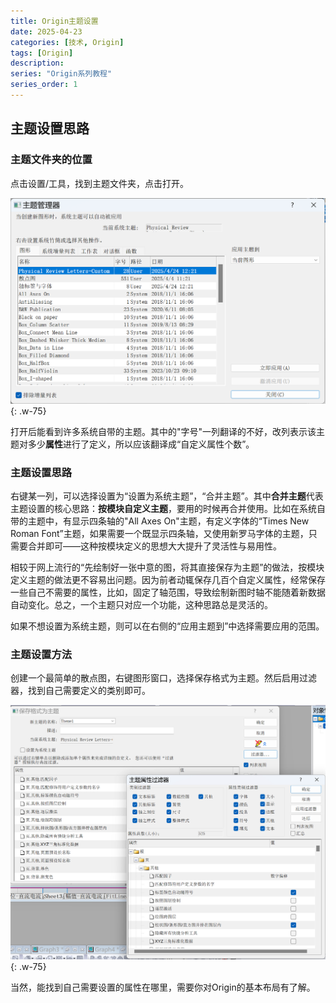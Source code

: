 ```yaml
---
title: Origin主题设置
date: 2025-04-23
categories: [技术, Origin]
tags: [Origin]
description: 
series: "Origin系列教程"
series_order: 1
---
```


## 主题设置思路

### 主题文件夹的位置

点击设置/工具，找到主题文件夹，点击打开。

![image-20250424133610569](https://raw.githubusercontent.com/zcyisiee/blog-images/main/chirpy使用记录/image-20250424133610569.png){: .w-75}

打开后能看到许多系统自带的主题。其中的"字号"一列翻译的不好，改列表示该主题对多少**属性**进行了定义，所以应该翻译成“自定义属性个数”。

### 主题设置思路

右键某一列，可以选择设置为“设置为系统主题”，“合并主题”。其中**合并主题**代表主题设置的核心思路：**按模块自定义主题**，要用的时候再合并使用。比如在系统自带的主题中，有显示四条轴的"All Axes On"主题，有定义字体的“Times New Roman Font”主题，如果需要一个既显示四条轴，又使用新罗马字体的主题，只需要合并即可——这种按模块定义的思想大大提升了灵活性与易用性。

相较于网上流行的“先绘制好一张中意的图，将其直接保存为主题”的做法，按模块定义主题的做法更不容易出问题。因为前者动辄保存几百个自定义属性，经常保存一些自己不需要的属性，比如，固定了轴范围，导致绘制新图时轴不能随着新数据自动变化。总之，一个主题只对应一个功能，这种思路总是灵活的。

如果不想设置为系统主题，则可以在右侧的“应用主题到”中选择需要应用的范围。

### 主题设置方法

创建一个最简单的散点图，右键图形窗口，选择保存格式为主题。然后启用过滤器，找到自己需要定义的类别即可。

![image-20250424135841395](https://raw.githubusercontent.com/zcyisiee/blog-images/main/chirpy%E4%BD%BF%E7%94%A8%E8%AE%B0%E5%BD%95/image-20250424135841395.png){: .w-75}

当然，能找到自己需要设置的属性在哪里，需要你对Origin的基本布局有了解。
